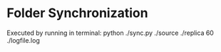 # Folder Synchronization
 Executed by running in terminal:
 python ./sync.py ./source ./replica 60 ./logfile.log
 
